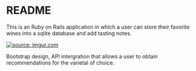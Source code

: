 # README

This is an Ruby on Rails application in which a user can store their favorite wines into a sqlite database and add tasting notes.

<a href="https://imgur.com/0PwvAwp"><img src="https://i.imgur.com/0PwvAwps.gif" title="source: imgur.com" /></a>



 Bootstrap design, API intergration that allows a user to obtain recommendations for the varietal of choice.


